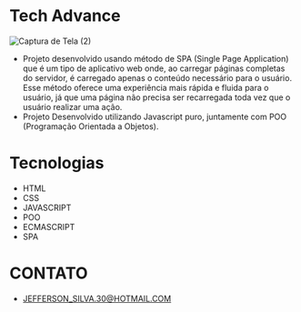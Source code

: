 # Tech Advance
![Captura de Tela (2)](https://github.com/JeffS1lva/Tech_Advance/assets/118827532/89211104-1030-47be-8e0f-cf9b0ffdeb02)

- Projeto desenvolvido usando método de SPA (Single Page Application) que é um tipo de aplicativo web onde, ao carregar páginas completas do servidor, é carregado apenas o conteúdo necessário para o usuário. Esse método oferece uma experiência mais rápida e fluida para o usuário, já que uma página não precisa ser recarregada toda vez que o usuário realizar uma ação.
- Projeto Desenvolvido utilizando Javascript puro, juntamente com POO (Programação Orientada a Objetos).

# Tecnologias
- HTML
- CSS
- JAVASCRIPT
- POO
- ECMASCRIPT
- SPA
# CONTATO
- JEFFERSON_SILVA.30@HOTMAIL.COM
